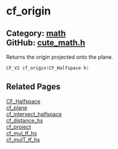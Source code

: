 [](../header.md ':include')

# cf_origin

Category: [math](/api_reference?id=math)  
GitHub: [cute_math.h](https://github.com/RandyGaul/cute_framework/blob/master/include/cute_math.h)  
---

Returns the origin projected onto the plane.

```cpp
CF_V2 cf_origin(CF_Halfspace h)
```

## Related Pages

[CF_Halfspace](/math/cf_halfspace.md)  
[cf_plane](/math/cf_plane.md)  
[cf_intersect_halfspace](/math/cf_intersect_halfspace.md)  
[cf_distance_hs](/math/cf_distance_hs.md)  
[cf_project](/math/cf_project.md)  
[cf_mul_tf_hs](/math/cf_mul_tf_hs.md)  
[cf_mulT_tf_hs](/math/cf_mult_tf_hs.md)  
